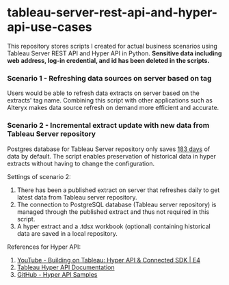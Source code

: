 # tableau-server-rest-api-and-hyper-api-use-cases
This repository stores scripts I created for actual business scenarios using Tableau Server REST API and Hyper API in Python.
**Sensitive data including web address, log-in credential, and id has been deleted in the scripts.**

### Scenario 1 - Refreshing data sources on server based on tag
Users would be able to refresh data extracts on server based on the extracts' tag name. Combining this script with other applications such as Alteryx makes data source refresh on demand more efficient and accurate. 

### Scenario 2 - Incremental extract update with new data from Tableau Server repository
Postgres database for Tableau Server repository only saves [183 days](https://help.tableau.com/current/server/en-us/adminview_postgres.htm?_gl=1*1fvhps6*_ga*MTk4Mjk2OTkyMy4xNjE0Njk4Mjgw*_ga_8YLN0SNXVS*MTYyMjcyOTg4Ny45Ny4xLjE2MjI3MzAxNzkuMA..) of data by default. The script enables preservation of historical data in hyper extracts without having to change the configuration. 

Settings of scenario 2: 
1. There has been a published extract on server that refreshes daily to get latest data from Tableau server repository.
2. The connection to PostgreSQL database (Tableau server repository) is managed through the published extract and thus not required in this script.
3. A hyper extract and a .tdsx workbook (optional) containing historical data are saved in a local repository.

References for Hyper API:
1. [YouTube - Building on Tableau: Hyper API & Connected SDK | E4](https://www.youtube.com/watch?v=mlcyeo25mHQ)
2. [Tableau Hyper API Documentation](https://help.tableau.com/current/api/hyper_api/en-us/index.html)
3. [GitHub - Hyper API Samples](https://github.com/tableau/hyper-api-samples/tree/main/Tableau-Supported/Python)
